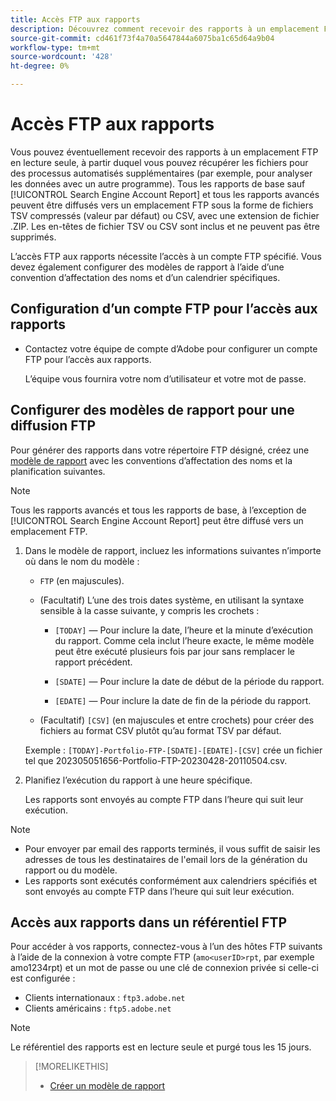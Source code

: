```yaml
---
title: Accès FTP aux rapports
description: Découvrez comment recevoir des rapports à un emplacement FTP en lecture seule.
source-git-commit: cd461f73f4a70a5647844a6075ba1c65d64a9b04
workflow-type: tm+mt
source-wordcount: '428'
ht-degree: 0%

---
```


# Accès FTP aux rapports

Vous pouvez éventuellement recevoir des rapports à un emplacement FTP en lecture seule, à partir duquel vous pouvez récupérer les fichiers pour des processus automatisés supplémentaires (par exemple, pour analyser les données avec un autre programme). Tous les rapports de base sauf [!UICONTROL Search Engine Account Report] et tous les rapports avancés peuvent être diffusés vers un emplacement FTP sous la forme de fichiers TSV compressés (valeur par défaut) ou CSV, avec une extension de fichier .ZIP. Les en-têtes de fichier TSV ou CSV sont inclus et ne peuvent pas être supprimés.

L’accès FTP aux rapports nécessite l’accès à un compte FTP spécifié. Vous devez également configurer des modèles de rapport à l’aide d’une convention d’affectation des noms et d’un calendrier spécifiques.

## Configuration d’un compte FTP pour l’accès aux rapports

* Contactez votre équipe de compte d’Adobe pour configurer un compte FTP pour l’accès aux rapports.

   L’équipe vous fournira votre nom d’utilisateur et votre mot de passe.

## Configurer des modèles de rapport pour une diffusion FTP

Pour générer des rapports dans votre répertoire FTP désigné, créez une [modèle de rapport](templates/template-create.md) avec les conventions d’affectation des noms et la planification suivantes.

>[!NOTE]
>
>Tous les rapports avancés et tous les rapports de base, à l’exception de [!UICONTROL Search Engine Account Report] peut être diffusé vers un emplacement FTP.

1. Dans le modèle de rapport, incluez les informations suivantes n’importe où dans le nom du modèle :

   * `FTP` (en majuscules).

   * (Facultatif) L’une des trois dates système, en utilisant la syntaxe sensible à la casse suivante, y compris les crochets :

      * `[TODAY]` — Pour inclure la date, l’heure et la minute d’exécution du rapport. Comme cela inclut l’heure exacte, le même modèle peut être exécuté plusieurs fois par jour sans remplacer le rapport précédent.

      * `[SDATE]` — Pour inclure la date de début de la période du rapport.

      * `[EDATE]` — Pour inclure la date de fin de la période du rapport.
   * (Facultatif) `[CSV]` (en majuscules et entre crochets) pour créer des fichiers au format CSV plutôt qu’au format TSV par défaut.

   Exemple : `[TODAY]-Portfolio-FTP-[SDATE]-[EDATE]-[CSV]` crée un fichier tel que 202305051656-Portfolio-FTP-20230428-20110504.csv.

1. Planifiez l’exécution du rapport à une heure spécifique.

   Les rapports sont envoyés au compte FTP dans l’heure qui suit leur exécution.

>[!NOTE]
>
>* Pour envoyer par email des rapports terminés, il vous suffit de saisir les adresses de tous les destinataires de l&#39;email lors de la génération du rapport ou du modèle.
>* Les rapports sont exécutés conformément aux calendriers spécifiés et sont envoyés au compte FTP dans l’heure qui suit leur exécution.


## Accès aux rapports dans un référentiel FTP

Pour accéder à vos rapports, connectez-vous à l’un des hôtes FTP suivants à l’aide de la connexion à votre compte FTP (`amo<userID>rpt`, par exemple amo1234rpt) et un mot de passe ou une clé de connexion privée si celle-ci est configurée :

* Clients internationaux : `ftp3.adobe.net`
* Clients américains : `ftp5.adobe.net`

>[!NOTE]
>
>Le référentiel des rapports est en lecture seule et purgé tous les 15 jours.


>[!MORELIKETHIS]
>
>* [Créer un modèle de rapport](/help/search-social-commerce/reports/automation/templates/template-create.md)

